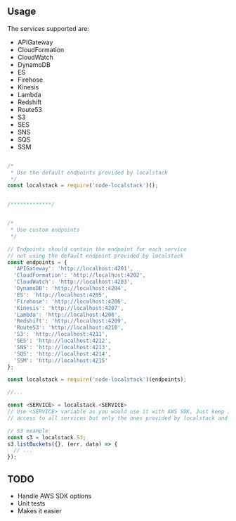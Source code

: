 ## Usage

The services supported are: 

* APIGateway
* CloudFormation
* CloudWatch
* DynamoDB
* ES
* Firehose
* Kinesis
* Lambda
* Redshift
* Route53
* S3
* SES
* SNS
* SQS
* SSM


```js

/*
 * Use the default endpoints provided by localstack
 */
const localstack = require('node-localstack')();


/*************/


/*
 * Use custom endpoints
 */

// Endpoints should contain the endpoint for each service
// not using the default endpoint provided by localstack
const endpoints = {
  'APIGateway': 'http://localhost:4201',
  'CloudFormation': 'http://localhost:4202',
  'CloudWatch': 'http://localhost:4203',
  'DynamoDB': 'http://localhost:4204',
  'ES': 'http://localhost:4205',
  'Firehose': 'http://localhost:4206',
  'Kinesis': 'http://localhost:4207',
  'Lambda': 'http://localhost:4208',
  'Redshift': 'http://localhost:4209',
  'Route53': 'http://localhost:4210',
  'S3': 'http://localhost:4211',
  'SES': 'http://localhost:4212',
  'SNS': 'http://localhost:4213',
  'SQS': 'http://localhost:4214',
  'SSM': 'http://localhost:4215'
};

const localstack = require('node-localstack')(endpoints);

//...

const <SERVICE> = localstack.<SERVICE>
// Use <SERVICE> variable as you would use it with AWS SDK. Just keep in mind that you won't have
// access to all services but only the ones provided by localstack and supported by this library

// S3 example
const s3 = localstack.S3;
s3.listBuckets({}, (err, data) => {
  // ...
});

```

## TODO

* Handle AWS SDK options
* Unit tests
* Makes it easier